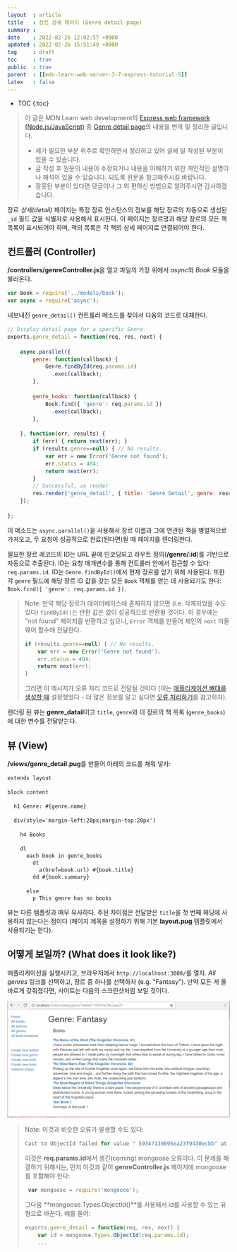 ```yaml
---
layout  : article
title   : 장르 상세 페이지 (Genre detail page)
summary : 
date    : 2022-02-26 12:02:57 +0900
updated : 2022-02-26 15:51:49 +0900
tag     : draft
toc     : true
public  : true
parent  : [[mdn-learn-web-server-3-7-express-tutorial-5]]
latex   : false
---
```

* TOC
{:toc}

> 이 글은 MDN Learn web development의 [Express web framework (Node.js/JavaScript)](https://developer.mozilla.org/en-US/docs/Learn/Server-side/Express_Nodejs) 중 [Genre detail page](https://developer.mozilla.org/en-US/docs/Learn/Server-side/Express_Nodejs/Displaying_data/Genre_detail_page)의 내용을 번역 및 정리한 글입니다.
>
> * 제가 필요한 부분 위주로 확인하면서 정리하고 있어 글에 덜 작성된 부분이 있을 수 있습니다.
> * 글 작성 후 원문의 내용이 수정되거나 내용을 이해하기 위한 개인적인 설명이나 해석이 있을 수 있습니다. 되도록 원문을 참고해주시길 바랍니다.
> * 잘못된 부분이 있다면 댓글이나 그 외 편하신 방법으로 알려주시면 감사하겠습니다.

장르 *상세(detail)* 페이지는 특정 장르 인스턴스의 정보를 해당 장르의 자동으로 생성된 `_id` 필드 값을 식별자로 사용해서 표시한다. 이 페이지는 장르명과 해당 장르의 모든 책 목록이 표시되어야 하며, 책의 목록은 각 책의 상세 페이지로 연결되어야 한다.

## 컨트롤러 (Controller)

**/controllers/genreController.js**을 열고 파일의 가장 위에서 *async*와 *Book* 모듈을 불러온다.

```js
var Book = require('../models/book');
var async = require('async');
```

내보내진 `genre_detail()` 컨트롤러 메소드를 찾아서 다음의 코드로 대체한다.

```js
// Display detail page for a specific Genre.
exports.genre_detail = function(req, res, next) {

    async.parallel({
        genre: function(callback) {
            Genre.findById(req.params.id)
              .exec(callback);
        },

        genre_books: function(callback) {
            Book.find({ 'genre': req.params.id })
              .exec(callback);
        },

    }, function(err, results) {
        if (err) { return next(err); }
        if (results.genre==null) { // No results.
            var err = new Error('Genre not found');
            err.status = 404;
            return next(err);
        }
        // Successful, so render
        res.render('genre_detail', { title: 'Genre Detail', genre: results.genre, genre_books: results.genre_books } );
    });

};
```

이 메소드는 `async.parallel()`을 사용해서 장르 이름과 그에 연관된 책을 병렬적으로 가져오고, 두 요청이 성공적으로 완료(된다면)될 때 페이지를 렌더링한다.

필요한 장르 레코드의 ID는 URL 끝에 인코딩되고 라우트 정의(**/genre/:id**)를 기반으로 자동으로 추출된다. ID는 요청 매개변수를 통해 컨트롤러 안에서 접근할 수 있다: `req.params.id`. ID는 `Genre.findById()`에서 현재 장르를 얻기 위해 사용된다. 또한 각 `genre` 필드에 해당 장르 ID 값을 갖는 모든 `Book` 객체를 얻는 데 사용되기도 한다: `Book.find({ 'genre': req.params.id })`.

> Note: 만약 해당 장르가 데이터베이스에 존재하지 않으면 (i.e. 삭제되었을 수도 있다) `findById()`는 반환 값은 없이 성공적으로 반환될 것이다. 이 경우에는 "not found" 페이지를 반환하고 싶으니, `Error` 객체를 만들어 체인의 `next` 미들웨어 함수에 전달한다.
>
> ```js
> if (results.genre==null) { // No results.
>     var err = new Error('Genre not found');
>     err.status = 404;
>     return next(err);
> }
> ```
>
> 그러면 이 메시지가 오류 처리 코드로 전달될 것이다 (이는 [애플리케이션 뼈대를 생성할 때](https://developer.mozilla.org/en-US/docs/Learn/Server-side/Express_Nodejs/skeleton_website#app.js) 설정했었다 - 더 많은 정보를 알고 싶다면 [오류 처리하기](https://developer.mozilla.org/en-US/docs/Learn/Server-side/Express_Nodejs/Introduction#handling_errors)를 참고하자).

렌더링 된 뷰는 **genre_datail**이고 `title`, `genre`와 이 장르의 책 목록 (`genre_books`)에 대한 변수를 전달받는다.

## 뷰 (View)

**/views/genre_detail.pug**를 만들어 아래의 코드를 채워 넣자:

```pug
extends layout

block content

  h1 Genre: #{genre.name}

  div(style='margin-left:20px;margin-top:20px')

    h4 Books

    dl
      each book in genre_books
        dt
          a(href=book.url) #{book.title}
        dd #{book.summary}

      else
        p This genre has no books
```

뷰는 다른 템플릿과 매우 유사하다. 주된 차이점은 전달받은 `title`을 첫 번째 헤딩에 사용하지 않는다는 점이다 (페이지 제목을 설정하기 위해 기본 **layout.pug** 템플릿에서 사용되기는 한다).

## 어떻게 보일까? (What does it look like?)

애플리케이션을 실행시키고, 브라우저에서 `http://localhost:3000/`를 열자. *All genres* 링크를 선택하고, 장르 중 하나를 선택하자 (e.g. "Fantasy"). 만약 모든 게 올바르게 갖춰졌다면, 사이트는 다음의 스크린샷처럼 보일 것이다.

![genre detail page screenshot](../post-img/mdn-learn-web-server-3-7-9-genre-detail-page/locallibary_express_genre_detail.png)

> Note: 이것과 비슷한 오류가 발생할 수도 있다:
>
> ```js
> Cast to ObjectId failed for value " 59347139895ea23f9430ecbb" at path "_id" for model "Genre"
> ```
>
> 이것은 **req.params.id**에서 생긴(coming) mongoose 오류이다. 이 문제를 해결하기 위해서는, 먼저 이것과 같이 **genreController.js** 페이지에 mongoose를 포함해야 한다:
>
> ```js
>  var mongoose = require('mongoose');
> ```
>
> 그다음 **mongoose.Types.ObjectId()**를 사용해서 id를 사용할 수 있는 유형으로 바꾼다. 예를 들어:
>
> ```js
> exports.genre_detail = function(req, res, next) {
>     var id = mongoose.Types.ObjectId(req.params.id);
>     ...
> ```
